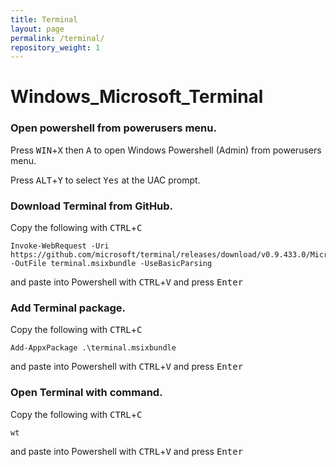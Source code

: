 ```yaml
---
title: Terminal
layout: page
permalink: /terminal/
repository_weight: 1
---
```


# Windows_Microsoft_Terminal

### Open powershell from powerusers menu.

Press <kbd>WIN</kbd>+<kbd>X</kbd> then <kbd>A</kbd> to open Windows Powershell (Admin) from powerusers menu.

Press <kbd>ALT</kbd>+<kbd>Y</kbd> to select <kbd><samp>Yes</samp></kbd> at the UAC prompt.

### Download Terminal from GitHub.

Copy the following with <kbd>CTRL</kbd>+<kbd>C</kbd>

```
Invoke-WebRequest -Uri https://github.com/microsoft/terminal/releases/download/v0.9.433.0/Microsoft.WindowsTerminal_0.9.433.0_8wekyb3d8bbwe.msixbundle -OutFile terminal.msixbundle -UseBasicParsing
```

and paste into Powershell with <kbd>CTRL</kbd>+<kbd>V</kbd> and press <kbd><samp>Enter</samp></kbd>

### Add Terminal package.

Copy the following with <kbd>CTRL</kbd>+<kbd>C</kbd>

```
Add-AppxPackage .\terminal.msixbundle
```

and paste into Powershell with <kbd>CTRL</kbd>+<kbd>V</kbd> and press <kbd><samp>Enter</samp></kbd>

### Open Terminal with command.

Copy the following with <kbd>CTRL</kbd>+<kbd>C</kbd>

 ```
wt
``` 

and paste into Powershell with <kbd>CTRL</kbd>+<kbd>V</kbd> and press <kbd><samp>Enter</samp></kbd>
